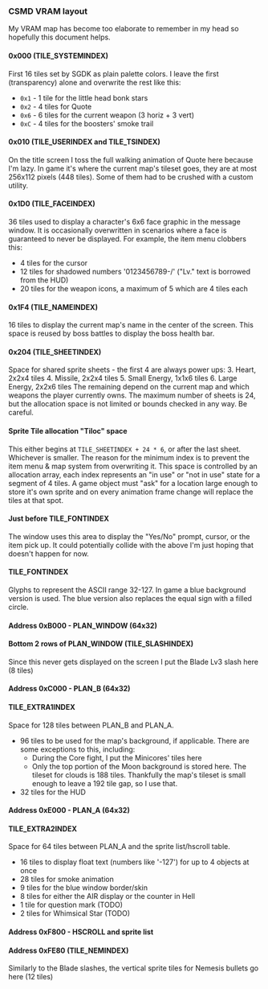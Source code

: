 ### CSMD VRAM layout
My VRAM map has become too elaborate to remember in my head so hopefully this document helps.

#### 0x000 (TILE_SYSTEMINDEX)
First 16 tiles set by SGDK as plain palette colors.
I leave the first (transparency) alone and overwrite the rest like this:
- `0x1` - 1 tile for the little head bonk stars
- `0x2` - 4 tiles for Quote
- `0x6` - 6 tiles for the current weapon (3 horiz + 3 vert)
- `0xC` - 4 tiles for the boosters' smoke trail

#### 0x010 (TILE_USERINDEX and TILE_TSINDEX)
On the title screen I toss the full walking animation of Quote here because I'm lazy.
In game it's where the current map's tileset goes, they are at most 256x112 pixels (448 tiles).
Some of them had to be crushed with a custom utility.

#### 0x1D0 (TILE_FACEINDEX)
36 tiles used to display a character's 6x6 face graphic in the message window.
It is occasionally overwritten in scenarios where a face is guaranteed to never be displayed.
For example, the item menu clobbers this:
- 4 tiles for the cursor
- 12 tiles for shadowed numbers '0123456789-/' ("Lv." text is borrowed from the HUD)
- 20 tiles for the weapon icons, a maximum of 5 which are 4 tiles each

#### 0x1F4 (TILE_NAMEINDEX)
16 tiles to display the current map's name in the center of the screen.
This space is reused by boss battles to display the boss health bar.

#### 0x204 (TILE_SHEETINDEX)
Space for shared sprite sheets - the first 4 are always power ups:
3. Heart, 2x2x4 tiles
4. Missile, 2x2x4 tiles
5. Small Energy, 1x1x6 tiles
6. Large Energy, 2x2x6 tiles
The remaining depend on the current map and which weapons the player currently owns. The maximum number of sheets is 24, but the allocation space is not limited or bounds checked in any way. Be careful.

#### Sprite Tile allocation "Tiloc" space
This either begins at `TILE_SHEETINDEX + 24 * 6`, or after the last sheet. Whichever is smaller.
The reason for the minimum index is to prevent the item menu & map system from overwriting it.
This space is controlled by an allocation array, each index represents an "in use" or "not in use" state for a segment of 4 tiles.
A game object must "ask" for a location large enough to store it's own sprite and on every
animation frame change will replace the tiles at that spot.

#### Just before TILE_FONTINDEX
The window uses this area to display the "Yes/No" prompt, cursor, or the item pick up.
It could potentially collide with the above I'm just hoping that doesn't happen for now.

#### TILE_FONTINDEX
Glyphs to represent the ASCII range 32-127. In game a blue background version is used.
The blue version also replaces the equal sign with a filled circle.

#### Address 0xB000 - PLAN_WINDOW (64x32)

#### Bottom 2 rows of PLAN_WINDOW (TILE_SLASHINDEX)
Since this never gets displayed on the screen I put the Blade Lv3 slash here (8 tiles)

#### Address 0xC000 - PLAN_B (64x32)

#### TILE_EXTRA1INDEX
Space for 128 tiles between PLAN_B and PLAN_A.
- 96 tiles to be used for the map's background, if applicable. There are some exceptions to this, including:
  - During the Core fight, I put the Minicores' tiles here
  - Only the top portion of the Moon background is stored here. The tileset for clouds is 188 tiles. Thankfully the map's tileset is small enough to leave a 192 tile gap, so I use that.
- 32 tiles for the HUD

#### Address 0xE000 - PLAN_A (64x32)

#### TILE_EXTRA2INDEX
Space for 64 tiles between PLAN_A and the sprite list/hscroll table.
- 16 tiles to display float text (numbers like '-127') for up to 4 objects at once
- 28 tiles for smoke animation
- 9 tiles for the blue window border/skin
- 8 tiles for either the AIR display or the counter in Hell
- 1 tile for question mark (TODO)
- 2 tiles for Whimsical Star (TODO)

#### Address 0xF800 - HSCROLL and sprite list

#### Address 0xFE80 (TILE_NEMINDEX)
Similarly to the Blade slashes, the vertical sprite tiles for Nemesis bullets go here (12 tiles)
